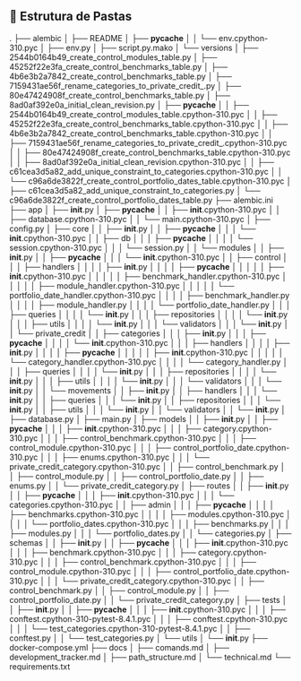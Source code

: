 ## 🧩 Estrutura de Pastas

.
├── alembic
│   ├── README
│   ├── __pycache__
│   │   └── env.cpython-310.pyc
│   ├── env.py
│   ├── script.py.mako
│   └── versions
│       ├── 2544b0164b49_create_control_modules_table.py
│       ├── 45252f22e3fa_create_control_benchmarks_table.py
│       ├── 4b6e3b2a7842_create_control_benchmarks_table.py
│       ├── 7159431ae56f_rename_categories_to_private_credit_.py
│       ├── 80e47424908f_create_control_benchmarks_table.py
│       ├── 8ad0af392e0a_initial_clean_revision.py
│       ├── __pycache__
│       │   ├── 2544b0164b49_create_control_modules_table.cpython-310.pyc
│       │   ├── 45252f22e3fa_create_control_benchmarks_table.cpython-310.pyc
│       │   ├── 4b6e3b2a7842_create_control_benchmarks_table.cpython-310.pyc
│       │   ├── 7159431ae56f_rename_categories_to_private_credit_.cpython-310.pyc
│       │   ├── 80e47424908f_create_control_benchmarks_table.cpython-310.pyc
│       │   ├── 8ad0af392e0a_initial_clean_revision.cpython-310.pyc
│       │   ├── c61cea3d5a82_add_unique_constraint_to_categories.cpython-310.pyc
│       │   └── c96a6de3822f_create_control_portfolio_dates_table.cpython-310.pyc
│       ├── c61cea3d5a82_add_unique_constraint_to_categories.py
│       └── c96a6de3822f_create_control_portfolio_dates_table.py
├── alembic.ini
├── app
│   ├── __init__.py
│   ├── __pycache__
│   │   ├── __init__.cpython-310.pyc
│   │   ├── database.cpython-310.pyc
│   │   └── main.cpython-310.pyc
│   ├── config.py
│   ├── core
│   │   ├── __init__.py
│   │   ├── __pycache__
│   │   │   └── __init__.cpython-310.pyc
│   │   ├── db
│   │   │   ├── __pycache__
│   │   │   │   └── session.cpython-310.pyc
│   │   │   └── session.py
│   │   └── modules
│   │       ├── __init__.py
│   │       ├── __pycache__
│   │       │   └── __init__.cpython-310.pyc
│   │       ├── control
│   │       │   ├── handlers
│   │       │   │   ├── __init__.py
│   │       │   │   ├── __pycache__
│   │       │   │   │   ├── __init__.cpython-310.pyc
│   │       │   │   │   ├── benchmark_handler.cpython-310.pyc
│   │       │   │   │   ├── module_handler.cpython-310.pyc
│   │       │   │   │   └── portfolio_date_handler.cpython-310.pyc
│   │       │   │   ├── benchmark_handler.py
│   │       │   │   ├── module_handler.py
│   │       │   │   └── portfolio_date_handler.py
│   │       │   ├── queries
│   │       │   │   └── __init__.py
│   │       │   ├── repositories
│   │       │   │   └── __init__.py
│   │       │   ├── utils
│   │       │   │   └── __init__.py
│   │       │   └── validators
│   │       │       └── __init__.py
│   │       └── private_credit
│   │           ├── categories
│   │           │   ├── __init__.py
│   │           │   ├── __pycache__
│   │           │   │   └── __init__.cpython-310.pyc
│   │           │   ├── handlers
│   │           │   │   ├── __init__.py
│   │           │   │   ├── __pycache__
│   │           │   │   │   ├── __init__.cpython-310.pyc
│   │           │   │   │   └── category_handler.cpython-310.pyc
│   │           │   │   └── category_handler.py
│   │           │   ├── queries
│   │           │   │   └── __init__.py
│   │           │   ├── repositories
│   │           │   │   └── __init__.py
│   │           │   ├── utils
│   │           │   │   └── __init__.py
│   │           │   └── validators
│   │           │       └── __init__.py
│   │           └── movements
│   │               ├── __init__.py
│   │               ├── handlers
│   │               │   └── __init__.py
│   │               ├── queries
│   │               │   └── __init__.py
│   │               ├── repositories
│   │               │   └── __init__.py
│   │               ├── utils
│   │               │   └── __init__.py
│   │               └── validators
│   │                   └── __init__.py
│   ├── database.py
│   ├── main.py
│   ├── models
│   │   ├── __init__.py
│   │   ├── __pycache__
│   │   │   ├── __init__.cpython-310.pyc
│   │   │   ├── category.cpython-310.pyc
│   │   │   ├── control_benchmark.cpython-310.pyc
│   │   │   ├── control_module.cpython-310.pyc
│   │   │   ├── control_portfolio_date.cpython-310.pyc
│   │   │   ├── enums.cpython-310.pyc
│   │   │   └── private_credit_category.cpython-310.pyc
│   │   ├── control_benchmark.py
│   │   ├── control_module.py
│   │   ├── control_portfolio_date.py
│   │   ├── enums.py
│   │   └── private_credit_category.py
│   ├── routes
│   │   ├── __init__.py
│   │   ├── __pycache__
│   │   │   ├── __init__.cpython-310.pyc
│   │   │   └── categories.cpython-310.pyc
│   │   ├── admin
│   │   │   ├── __pycache__
│   │   │   │   ├── benchmarks.cpython-310.pyc
│   │   │   │   ├── modules.cpython-310.pyc
│   │   │   │   └── portfolio_dates.cpython-310.pyc
│   │   │   ├── benchmarks.py
│   │   │   ├── modules.py
│   │   │   └── portfolio_dates.py
│   │   └── categories.py
│   ├── schemas
│   │   ├── __init__.py
│   │   ├── __pycache__
│   │   │   ├── __init__.cpython-310.pyc
│   │   │   ├── benchmark.cpython-310.pyc
│   │   │   ├── category.cpython-310.pyc
│   │   │   ├── control_benchmark.cpython-310.pyc
│   │   │   ├── control_module.cpython-310.pyc
│   │   │   ├── control_portfolio_date.cpython-310.pyc
│   │   │   └── private_credit_category.cpython-310.pyc
│   │   ├── control_benchmark.py
│   │   ├── control_module.py
│   │   ├── control_portfolio_date.py
│   │   └── private_credit_category.py
│   ├── tests
│   │   ├── __init__.py
│   │   ├── __pycache__
│   │   │   ├── __init__.cpython-310.pyc
│   │   │   ├── conftest.cpython-310-pytest-8.4.1.pyc
│   │   │   ├── conftest.cpython-310.pyc
│   │   │   └── test_categories.cpython-310-pytest-8.4.1.pyc
│   │   ├── conftest.py
│   │   └── test_categories.py
│   └── utils
│       └── __init__.py
├── docker-compose.yml
├── docs
│   ├── comands.md
│   ├── development_tracker.md
│   ├── path_structure.md
│   └── technical.md
└── requirements.txt
